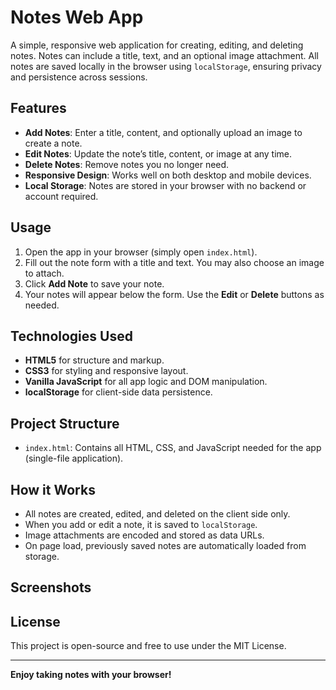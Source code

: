 # Notes Web App

A simple, responsive web application for creating, editing, and deleting notes. Notes can include a title, text, and an optional image attachment. All notes are saved locally in the browser using `localStorage`, ensuring privacy and persistence across sessions.

## Features

- **Add Notes**: Enter a title, content, and optionally upload an image to create a note.
- **Edit Notes**: Update the note’s title, content, or image at any time.
- **Delete Notes**: Remove notes you no longer need.
- **Responsive Design**: Works well on both desktop and mobile devices.
- **Local Storage**: Notes are stored in your browser with no backend or account required.

## Usage

1. Open the app in your browser (simply open `index.html`).
2. Fill out the note form with a title and text. You may also choose an image to attach.
3. Click **Add Note** to save your note.
4. Your notes will appear below the form. Use the **Edit** or **Delete** buttons as needed.

## Technologies Used

- **HTML5** for structure and markup.
- **CSS3** for styling and responsive layout.
- **Vanilla JavaScript** for all app logic and DOM manipulation.  
- **localStorage** for client-side data persistence.

## Project Structure

- `index.html`: Contains all HTML, CSS, and JavaScript needed for the app (single-file application).

## How it Works

- All notes are created, edited, and deleted on the client side only.
- When you add or edit a note, it is saved to `localStorage`.
- Image attachments are encoded and stored as data URLs.
- On page load, previously saved notes are automatically loaded from storage.

## Screenshots

<!-- You can add screenshots by uploading image files and referencing them here. -->

## License

This project is open-source and free to use under the MIT License.

---

**Enjoy taking notes with your browser!**
